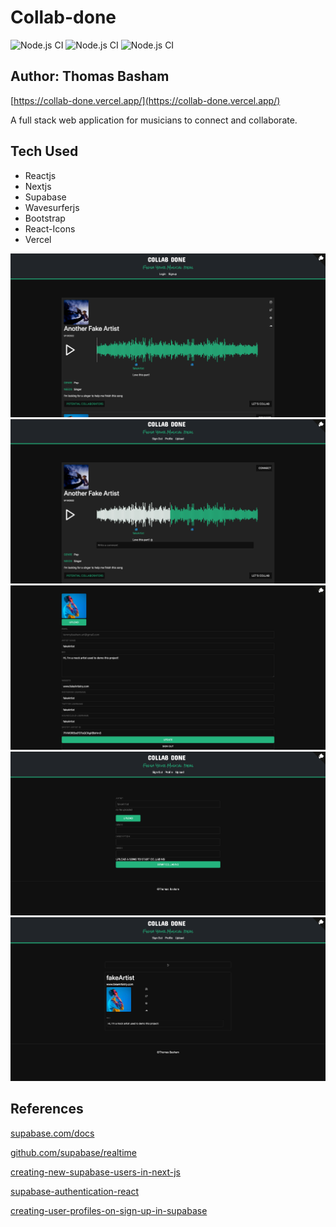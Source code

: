 # Collab-done


![Node.js CI](https://img.shields.io/badge/Supabase-181818?style=for-the-badge&logo=supabase&logoColor=white)
![Node.js CI](https://img.shields.io/badge/Vercel-000000?style=for-the-badge&logo=vercel&logoColor=white)
![Node.js CI](https://img.shields.io/badge/React-20232A?style=for-the-badge&logo=react&logoColor=61DAFB)


## Author: Thomas Basham

[https://collab-done.vercel.app/](https://collab-done.vercel.app/)


A full stack web application for musicians to connect and collaborate.

## Tech Used

- Reactjs
- Nextjs
- Supabase
- Wavesurferjs
- Bootstrap
- React-Icons
- Vercel

<img src="./public/snapShots/collabDone00.png" />
<img src="./public/snapShots/collabDone01.png" />
<img src="./public/snapShots/collabDone02.png" />
<img src="./public/snapShots/collabDone03.png" />
<img src="./public/snapShots/collabDone04.png" />

## References

[supabase.com/docs](https://supabase.com/docs/)

[github.com/supabase/realtime](https://github.com/supabase/realtime)

[creating-new-supabase-users-in-next-js](https://aboutmonica.com/blog/creating-new-supabase-users-in-next-js/)

[supabase-authentication-react](https://ruanmartinelli.com/posts/supabase-authentication-react)

[creating-user-profiles-on-sign-up-in-supabase](https://dev.to/sruhleder/creating-user-profiles-on-sign-up-in-supabase-5037)
